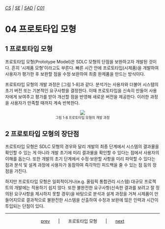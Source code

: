 ###### [*CS*](../../README.md) | [*SE*](../README.md) | [*SAD*](README.md) | [*C01*](C01-00.md)

# 04 프로토타입 모형

## 1 프로토타입 모형

프로토타입 모형(Prototype Model)은 SDLC 모형의 단점을 보완하고자 개발된 것이다. 흔히 '시제품 모형'이라고도 부른다. 빠른 시간 안에 프로토타입(시제품)을 개발하여 사용자가 평가한 후 보완할 점을 수정·보완하여 최종 완제품을 만드는 방식이다.

프로토타입 모형의 개발 과정은 [그림 1-8]과 같다. 분석가는 사용자와 더불어 시스템의 초기 버전 또는 기본적인 요구사항을 결정한다. 이때 프로토타입을 신속히 만들어 사용자에게 보여주고 평가를 받아 개선할 점을 반영해 새로운 버전을 제공한다. 이러한 과정을 사용자가 만족할 때까지 계속 반복한다.


<p align="center">
    <figure style="text-align:center">
        <img src="https://user-images.githubusercontent.com/75299843/106080019-a7323080-6159-11eb-93c0-8d02e15eba7d.jpg">
        <figcaption style="font-size: 0.8em">
            그림 1-8 프로토타입 모형의 개발 과정
        </figcaption>
    </figure>
</p>


## 2 프로토타입 모형의 장단점

프로토타입 모형은 SDLC 모형의 경우와 달리 개발의 최종 단계에서 시스템의 결과물을 확인할 수 있는 게 아니라 개발 초기에 미리 결과물을 확인할 수 있다는 점에서 사용자의 이해를 돕는다. 또한 개발의 초기 단계에서 수정·보완할 사항을 미리 파악할 수 있다는 점과 분석 및 설계 과정에 사용자가 동참하여 즉각적인 피드백을 줄 수 있는 점 등의 장점을 가진다.

하지만 프로토타입 모형은 일회적이거나(e.g. 올림픽 통합관리 시스템) 대규모 프로젝트의 개발에는 적용하기 쉽지 않다. 또한 불완전한 요구사항(신속한 결과를 보려고 잘 정의된 요구사항을 제시하지 못할 경우)을 바탕으로 분석과 설계 과정을 거쳐 시제품이 만들어지므로 결과적으로 불완전한 시스템을 산출하여 수정과 보완에 많은 인력과 시간이 투입되는 단점이 있다.

---

<p align="center">
    <a href="C01-03.md">prev</a>
    &nbsp; &nbsp; &nbsp; | &nbsp; &nbsp; &nbsp;
    프로토타입 모형
    &nbsp; &nbsp; &nbsp; | &nbsp; &nbsp; &nbsp;
    <a href="C01-05.md">next</a>
</p>
